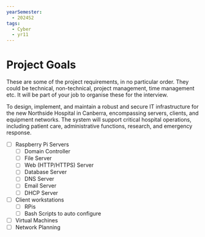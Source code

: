 ```yaml
---
yearSemester:
  - 2024S2
tags:
  - Cyber
  - yr11
---
```

# Project Goals

These are some of the project requirements, in no particular order. They could be technical, non-technical, project management, time management etc. It will be part of your job to organise these for the interview.

To design, implement, and maintain a robust and secure IT infrastructure for the new Northside Hospital in Canberra, encompassing servers, clients, and equipment networks. The system will support critical hospital operations, including patient care, administrative functions, research, and emergency response.

- [ ] Raspberry Pi Servers
	- [ ] Domain Controller
	- [ ] File Server
	- [ ] Web (HTTP/HTTPS) Server
	- [ ] Database Server
	- [ ] DNS Server
	- [ ] Email Server
	- [ ] DHCP Server
- [ ] Client workstations
	- [ ] RPis
	- [ ] Bash Scripts to auto configure
- [ ] Virtual Machines
- [ ] Network Planning